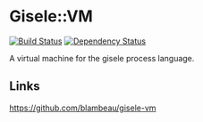 # Gisele::VM

[![Build Status](https://secure.travis-ci.org/blambeau/gisele-vm.png)](http://travis-ci.org/blambeau/gisele-vm)
[![Dependency Status](https://gemnasium.com/blambeau/gisele-vm.png)](https://gemnasium.com/blambeau/gisele-vm)

A virtual machine for the gisele process language.

## Links

https://github.com/blambeau/gisele-vm